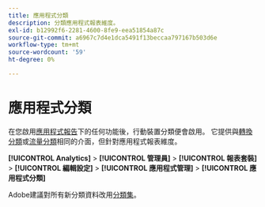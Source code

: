 ```yaml
---
title: 應用程式分類
description: 分類應用程式報表維度。
exl-id: b12992f6-2281-4600-8fe9-eea51854a87c
source-git-commit: a6967c7d4e1dca5491f13beccaa797167b503d6e
workflow-type: tm+mt
source-wordcount: '59'
ht-degree: 0%

---
```


# 應用程式分類

在您啟用[應用程式報告](app-reporting.md)下的任何功能後，行動裝置分類便會啟用。 它提供與[轉換分類](conversion-var-admin/conversion-classifications.md)或[流量分類](c-traffic-variables/traffic-classifications.md)相同的介面，但針對應用程式報表維度。

**[!UICONTROL Analytics]** > **[!UICONTROL 管理員]** > **[!UICONTROL 報表套裝]** > **[!UICONTROL 編輯設定]** > **[!UICONTROL 應用程式管理]** > **[!UICONTROL 應用程式分類]**

Adobe建議對所有新分類資料改用[分類集](/help/components/classifications/sets/overview.md)。
